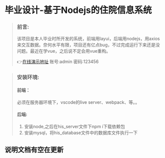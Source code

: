 # 毕业设计-基于Nodejs的住院信息系统

> ### 前言:
>
> 该项目是本人毕业时所开发的系统，前端用layui，后端用nodejs，用axios来交互数据。奈何水平有限，项目还有亿点bug，不过完成运行下来还是没问题。最近在学vue，之后说不定会用vue重构。
>
> 👉[在线演示地址](http://thinkpeach.cn:3001/his_browser/page/login.html)      账号:admin   密码:123456

> ### 安装环境:
> #### 前端：
> 必须在服务器环境下，vscode的live server、webpack、等。。
> #### 后端:
> 1. 安装node,之后在his_server文件下npm i下载依赖包
> 2. 安装mysql，将his_database文件中的数据库文件执行一下

## 说明文档有空在更新
